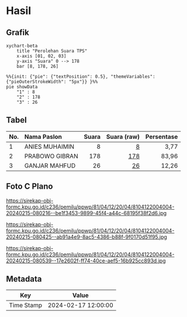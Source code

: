 # Hasil

## Grafik

```mermaid
xychart-beta
    title "Perolehan Suara TPS"
    x-axis [01, 02, 03]
    y-axis "Suara" 0 --> 178
    bar [8, 178, 26]
```

```mermaid
%%{init: {"pie": {"textPosition": 0.5}, "themeVariables": {"pieOuterStrokeWidth": "5px"}} }%%
pie showData
    "1" : 8
    "2" : 178
    "3" : 26
```

## Tabel

| No. | Nama Paslon    | Suara | Suara (raw) | Persentase |
|:--- |:-------------- | -----:| -----------:| ----------:|
| 1   | ANIES MUHAIMIN | 8     | [8][p-1]    | 3,77       |
| 2   | PRABOWO GIBRAN | 178   | [178][p-2]  | 83,96      |
| 3   | GANJAR MAHFUD  | 26    | [26][p-3]   | 12,26      |


[p-1]: https://github.com/gigit-pemilu/pemilu-2024-81-maluku/blob/main/pilpres/hitung-suara/sub/81-maluku/sub/04-buru/sub/12-waelata/sub/2004-waetina/sub/004-tps/sub/paslon-1.txt
[p-2]: https://github.com/gigit-pemilu/pemilu-2024-81-maluku/blob/main/pilpres/hitung-suara/sub/81-maluku/sub/04-buru/sub/12-waelata/sub/2004-waetina/sub/004-tps/sub/paslon-2.txt
[p-3]: https://github.com/gigit-pemilu/pemilu-2024-81-maluku/blob/main/pilpres/hitung-suara/sub/81-maluku/sub/04-buru/sub/12-waelata/sub/2004-waetina/sub/004-tps/sub/paslon-3.txt

## Foto C Plano

https://sirekap-obj-formc.kpu.go.id/c236/pemilu/ppwp/81/04/12/20/04/8104122004004-20240215-080216--be1f3453-9899-45f4-a44c-68195f38f2d6.jpg

https://sirekap-obj-formc.kpu.go.id/c236/pemilu/ppwp/81/04/12/20/04/8104122004004-20240215-080425--ab91a4e9-8ac5-4386-b88f-9f0170d51f95.jpg

https://sirekap-obj-formc.kpu.go.id/c236/pemilu/ppwp/81/04/12/20/04/8104122004004-20240215-080539--17e2602f-ff74-40ce-aef5-16b925cc893d.jpg


## Metadata

| Key        | Value               |
| ---------- | ------------------- |
| Time Stamp | 2024-02-17 12:00:00 |



